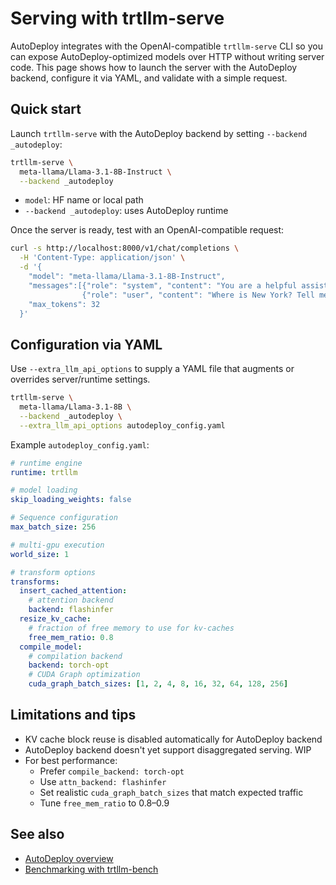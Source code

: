 # Serving with trtllm-serve

AutoDeploy integrates with the OpenAI-compatible `trtllm-serve` CLI so you can expose AutoDeploy-optimized models over HTTP without writing server code. This page shows how to launch the server with the AutoDeploy backend, configure it via YAML, and validate with a simple request.

## Quick start

Launch `trtllm-serve` with the AutoDeploy backend by setting `--backend _autodeploy`:

```bash
trtllm-serve \
  meta-llama/Llama-3.1-8B-Instruct \
  --backend _autodeploy
```

- `model`: HF name or local path
- `--backend _autodeploy`: uses AutoDeploy runtime

Once the server is ready, test with an OpenAI-compatible request:

```bash
curl -s http://localhost:8000/v1/chat/completions \
  -H 'Content-Type: application/json' \
  -d '{
    "model": "meta-llama/Llama-3.1-8B-Instruct",
    "messages":[{"role": "system", "content": "You are a helpful assistant."},
                {"role": "user", "content": "Where is New York? Tell me in a single sentence."}],
    "max_tokens": 32
  }'
```

## Configuration via YAML

Use `--extra_llm_api_options` to supply a YAML file that augments or overrides server/runtime settings.

```bash
trtllm-serve \
  meta-llama/Llama-3.1-8B \
  --backend _autodeploy \
  --extra_llm_api_options autodeploy_config.yaml
```

Example `autodeploy_config.yaml`:

```yaml
# runtime engine
runtime: trtllm

# model loading
skip_loading_weights: false

# Sequence configuration
max_batch_size: 256

# multi-gpu execution
world_size: 1

# transform options
transforms:
  insert_cached_attention:
    # attention backend
    backend: flashinfer
  resize_kv_cache:
    # fraction of free memory to use for kv-caches
    free_mem_ratio: 0.8
  compile_model:
    # compilation backend
    backend: torch-opt
    # CUDA Graph optimization
    cuda_graph_batch_sizes: [1, 2, 4, 8, 16, 32, 64, 128, 256]
```

## Limitations and tips

- KV cache block reuse is disabled automatically for AutoDeploy backend
- AutoDeploy backend doesn't yet support disaggregated serving. WIP
- For best performance:
  - Prefer `compile_backend: torch-opt`
  - Use `attn_backend: flashinfer`
  - Set realistic `cuda_graph_batch_sizes` that match expected traffic
  - Tune `free_mem_ratio` to 0.8–0.9

## See also

- [AutoDeploy overview](../auto-deploy.md)
- [Benchmarking with trtllm-bench](./benchmarking_with_trtllm_bench.md)
